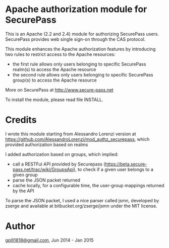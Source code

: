 Apache authorization module for SecurePass
==========================================

This is an Apache (2.2 and 2.4) module for authorizing SecurePass users.
SecurePass provides web single sign-on through the CAS protocol.

This module enhances the Apache authorization features by introducing two rules to restrict access 
to the Apache resources:

* the first rule allows only users belonging to specific SecurePass realm(s) to access the Apache resource
* the second rule allows only users belonging to specific SecurePass group(s) to access the Apache resource

More on SecurePass at http://www.secure-pass.net

To install the module, please read file INSTALL.

Credits
===========================================
I wrote this module starting from Alessandro Lorenzi version at 
https://github.com/AlessandroLorenzi/mod_authz_securepass, which provided authorization based on realms

I added authorization based on groups, which implied:
- call a RESTFul API provided by Securepass (https://beta.secure-pass.net/trac/wiki/GroupsApi), 
  to check if a given user belongs to a given group 
- parse the JSON packet returned
- cache locally, for a configurable time, the user-group mappings returned by the API

To parse the JSON packet, I used a nice parser called jsmn, developed by zserge and available at 
bitbucket.org/zserge/jsmn under the MIT license.

Author
===========================================
gplll1818@gmail.com, Jun 2014 - Jan 2015

